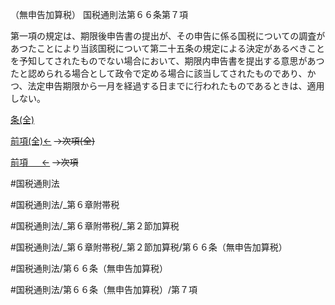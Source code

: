（無申告加算税）
国税通則法第６６条第７項

第一項の規定は、期限後申告書の提出が、その申告に係る国税についての調査があつたことにより当該国税について第二十五条の規定による決定があるべきことを予知してされたものでない場合において、期限内申告書を提出する意思があつたと認められる場合として政令で定める場合に該当してされたものであり、かつ、法定申告期限から一月を経過する日までに行われたものであるときは、適用しない。

[条(全)](国税通則法＿＿＿＿＿第６６条_.md)

[前項(全)←](国税通則法＿＿＿＿＿第６６条第６項_.md)  ~~→次項(全)~~

[前項 　 ←](国税通則法＿＿＿＿＿第６６条第６項.md)  ~~→次項~~



#国税通則法

#国税通則法/_第６章附帯税

#国税通則法/_第６章附帯税/_第２節加算税

#国税通則法/_第６章附帯税/_第２節加算税/第６６条（無申告加算税）

#国税通則法/第６６条（無申告加算税）

#国税通則法/第６６条（無申告加算税）/第７項

